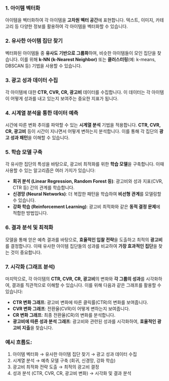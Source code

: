 ### 1. **아이템 벡터화**
아이템을 벡터화하여 각 아이템을 **고차원 벡터 공간**에 표현합니다. 텍스트, 이미지, 카테고리 등 다양한 정보를 활용하여 각 아이템을 벡터화할 수 있습니다.

### 2. **유사한 아이템 집단 찾기**
벡터화된 아이템들 중 **유사도 기반으로 그룹화**하여, 비슷한 아이템들이 모인 집단을 찾습니다. 이를 위해 **k-NN (k-Nearest Neighbor)** 또는 **클러스터링**(예: k-means, DBSCAN 등) 기법을 사용할 수 있습니다.

### 3. **광고 성과 데이터 수집**
각 아이템에 대한 **CTR, CVR, CR, 광고비** 데이터를 수집합니다. 이 데이터는 각 아이템이 어떻게 성과를 내고 있는지 보여주는 중요한 지표가 됩니다.

### 4. **시계열 분석을 통한 데이터 예측**
시간에 따른 변화 추이를 파악할 수 있는 **시계열 분석** 기법을 적용합니다. **CTR, CVR, CR, 광고비** 등이 시간이 지나면서 어떻게 변하는지 분석합니다. 이를 통해 각 집단의 **광고 성과 패턴**을 이해할 수 있습니다.

### 5. **학습 모델 구축**
각 유사한 집단의 특성을 바탕으로, 광고비 최적화를 위한 **학습 모델**을 구축합니다. 이때 사용할 수 있는 알고리즘은 여러 가지가 있습니다:
  - **회귀 분석 (Linear Regression, Random Forest 등)**: 광고비와 성과 지표(CVR, CTR 등) 간의 관계를 학습합니다.
  - **신경망 (Neural Networks)**: 더 복잡한 패턴을 학습하여 **비선형 관계**를 모델링할 수 있습니다.
  - **강화 학습 (Reinforcement Learning)**: 광고비 최적화와 같은 **동적 결정 문제**에 적합한 방법입니다.

### 6. **결과 분석 및 최적화**
모델을 통해 얻은 예측 결과를 바탕으로, **효율적인 입찰 전략**을 도출하고 최적의 **광고비**를 결정합니다. 이때 유사한 아이템 집단들의 성과를 비교하여 **가장 효과적인 집단**을 찾는 것이 중요합니다.

### 7. **시각화 (그래프 분석)**
마지막으로, 각 아이템의 **CTR, CVR, CR, 광고비**의 변화와 **각 그룹의 성과**를 시각화하여, 결과를 직관적으로 이해할 수 있습니다. 이를 위해 다음과 같은 그래프를 활용할 수 있습니다:
  - **CTR 변화 그래프**: 광고비 변화에 따른 클릭률(CTR)의 변화를 보여줍니다.
  - **CVR 변화 그래프**: 전환율(CVR)이 어떻게 변하는지 보여줍니다.
  - **CR 변화 그래프**: 최종 전환율(CR)의 변화를 분석합니다.
  - **광고비에 따른 성과 분석 그래프**: 광고비와 관련된 성과를 시각화하여, **효율적인 광고비 지출**을 찾습니다.

### 예시 흐름도:
1. 아이템 벡터화 → 유사한 아이템 집단 찾기 → 광고 성과 데이터 수집
2. 시계열 분석 → 예측 모델 구축 (회귀, 신경망, 강화 학습)
3. 광고비 최적화 전략 도출 → 최적의 광고비 결정
4. 성과 분석 (CTR, CVR, CR, 광고비 변화) → 시각화 및 결과 분석


